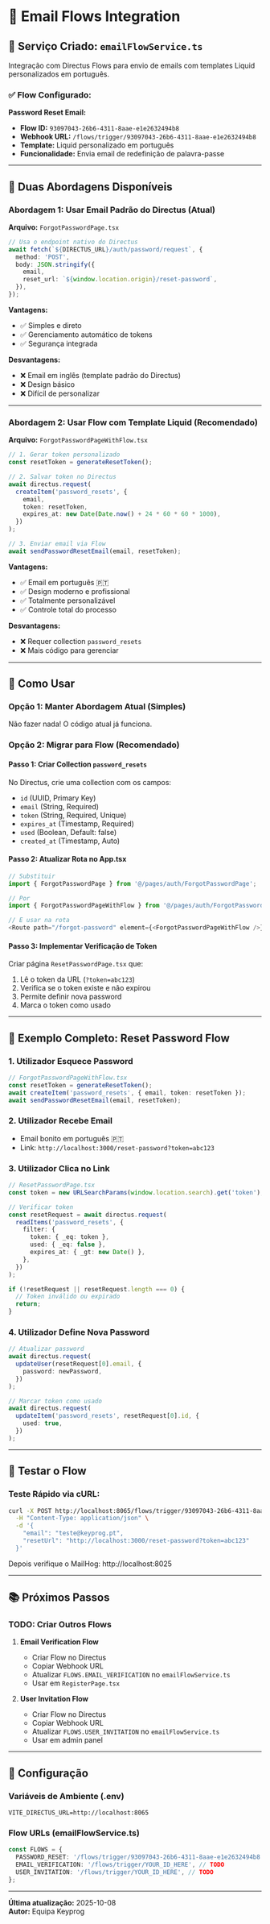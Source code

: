 # 📧 Email Flows Integration

## 🎯 Serviço Criado: `emailFlowService.ts`

Integração com Directus Flows para envio de emails com templates Liquid personalizados em português.

### ✅ Flow Configurado:

**Password Reset Email:**
- **Flow ID:** `93097043-26b6-4311-8aae-e1e2632494b8`
- **Webhook URL:** `/flows/trigger/93097043-26b6-4311-8aae-e1e2632494b8`
- **Template:** Liquid personalizado em português
- **Funcionalidade:** Envia email de redefinição de palavra-passe

---

## 🔄 Duas Abordagens Disponíveis

### Abordagem 1: Usar Email Padrão do Directus (Atual)
**Arquivo:** `ForgotPasswordPage.tsx`

```typescript
// Usa o endpoint nativo do Directus
await fetch(`${DIRECTUS_URL}/auth/password/request`, {
  method: 'POST',
  body: JSON.stringify({
    email,
    reset_url: `${window.location.origin}/reset-password`,
  }),
});
```

**Vantagens:**
- ✅ Simples e direto
- ✅ Gerenciamento automático de tokens
- ✅ Segurança integrada

**Desvantagens:**
- ❌ Email em inglês (template padrão do Directus)
- ❌ Design básico
- ❌ Difícil de personalizar

---

### Abordagem 2: Usar Flow com Template Liquid (Recomendado)
**Arquivo:** `ForgotPasswordPageWithFlow.tsx`

```typescript
// 1. Gerar token personalizado
const resetToken = generateResetToken();

// 2. Salvar token no Directus
await directus.request(
  createItem('password_resets', {
    email,
    token: resetToken,
    expires_at: new Date(Date.now() + 24 * 60 * 60 * 1000),
  })
);

// 3. Enviar email via Flow
await sendPasswordResetEmail(email, resetToken);
```

**Vantagens:**
- ✅ Email em português 🇵🇹
- ✅ Design moderno e profissional
- ✅ Totalmente personalizável
- ✅ Controle total do processo

**Desvantagens:**
- ❌ Requer collection `password_resets`
- ❌ Mais código para gerenciar

---

## 🚀 Como Usar

### Opção 1: Manter Abordagem Atual (Simples)

Não fazer nada! O código atual já funciona.

### Opção 2: Migrar para Flow (Recomendado)

#### Passo 1: Criar Collection `password_resets`

No Directus, crie uma collection com os campos:
- `id` (UUID, Primary Key)
- `email` (String, Required)
- `token` (String, Required, Unique)
- `expires_at` (Timestamp, Required)
- `used` (Boolean, Default: false)
- `created_at` (Timestamp, Auto)

#### Passo 2: Atualizar Rota no App.tsx

```typescript
// Substituir
import { ForgotPasswordPage } from '@/pages/auth/ForgotPasswordPage';

// Por
import { ForgotPasswordPageWithFlow } from '@/pages/auth/ForgotPasswordPageWithFlow';

// E usar na rota
<Route path="/forgot-password" element={<ForgotPasswordPageWithFlow />} />
```

#### Passo 3: Implementar Verificação de Token

Criar página `ResetPasswordPage.tsx` que:
1. Lê o token da URL (`?token=abc123`)
2. Verifica se o token existe e não expirou
3. Permite definir nova password
4. Marca o token como usado

---

## 📝 Exemplo Completo: Reset Password Flow

### 1. Utilizador Esquece Password
```typescript
// ForgotPasswordPageWithFlow.tsx
const resetToken = generateResetToken();
await createItem('password_resets', { email, token: resetToken });
await sendPasswordResetEmail(email, resetToken);
```

### 2. Utilizador Recebe Email
- Email bonito em português 🇵🇹
- Link: `http://localhost:3000/reset-password?token=abc123`

### 3. Utilizador Clica no Link
```typescript
// ResetPasswordPage.tsx
const token = new URLSearchParams(window.location.search).get('token');

// Verificar token
const resetRequest = await directus.request(
  readItems('password_resets', {
    filter: {
      token: { _eq: token },
      used: { _eq: false },
      expires_at: { _gt: new Date() },
    },
  })
);

if (!resetRequest || resetRequest.length === 0) {
  // Token inválido ou expirado
  return;
}
```

### 4. Utilizador Define Nova Password
```typescript
// Atualizar password
await directus.request(
  updateUser(resetRequest[0].email, {
    password: newPassword,
  })
);

// Marcar token como usado
await directus.request(
  updateItem('password_resets', resetRequest[0].id, {
    used: true,
  })
);
```

---

## 🧪 Testar o Flow

### Teste Rápido via cURL:

```bash
curl -X POST http://localhost:8065/flows/trigger/93097043-26b6-4311-8aae-e1e2632494b8 \
  -H "Content-Type: application/json" \
  -d '{
    "email": "teste@keyprog.pt",
    "resetUrl": "http://localhost:3000/reset-password?token=abc123"
  }'
```

Depois verifique o MailHog: http://localhost:8025

---

## 📚 Próximos Passos

### TODO: Criar Outros Flows

1. **Email Verification Flow**
   - Criar Flow no Directus
   - Copiar Webhook URL
   - Atualizar `FLOWS.EMAIL_VERIFICATION` no `emailFlowService.ts`
   - Usar em `RegisterPage.tsx`

2. **User Invitation Flow**
   - Criar Flow no Directus
   - Copiar Webhook URL
   - Atualizar `FLOWS.USER_INVITATION` no `emailFlowService.ts`
   - Usar em admin panel

---

## 🔧 Configuração

### Variáveis de Ambiente (.env)

```env
VITE_DIRECTUS_URL=http://localhost:8065
```

### Flow URLs (emailFlowService.ts)

```typescript
const FLOWS = {
  PASSWORD_RESET: '/flows/trigger/93097043-26b6-4311-8aae-e1e2632494b8',
  EMAIL_VERIFICATION: '/flows/trigger/YOUR_ID_HERE', // TODO
  USER_INVITATION: '/flows/trigger/YOUR_ID_HERE', // TODO
};
```

---

**Última atualização:** 2025-10-08  
**Autor:** Equipa Keyprog
